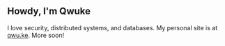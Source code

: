## Howdy, I'm Qwuke

I love security, distributed systems, and databases. My personal site is at [qwu.ke](https://qwu.ke). More soon!
